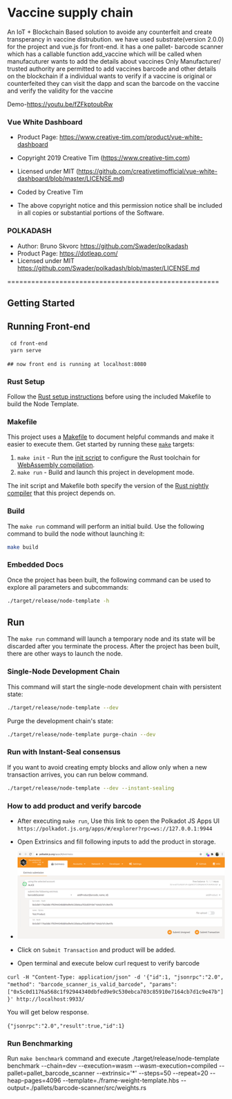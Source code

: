 # Vaccine supply chain

 An  IoT + Blockchain Based solution to avoide any counterfeit and create transperancy in vaccine distrubution.
we have used substrate(version 2.0.0) for the project and  vue.js for front-end.
it has a one pallet- barcode scanner 
which  has a callable  function add_vaccine which will be called  when manufacuturer wants to add the details about vaccines 
Only Manufacturer/ trusted authority are permitted to  add vaccines barcode and other details on the blockchain 
if a individual wants  to verify if  a vaccine is original or counterfeited they can visit the dapp  and  scan the barcode on the vaccine 
and verify the validity for the vaccine 



Demo-https://youtu.be/fZFkptoubRw











### Vue White Dashboard

* Product Page: https://www.creative-tim.com/product/vue-white-dashboard
* Copyright 2019 Creative Tim (https://www.creative-tim.com)
* Licensed under MIT (https://github.com/creativetimofficial/vue-white-dashboard/blob/master/LICENSE.md)

* Coded by Creative Tim

* The above copyright notice and this permission notice shall be included in all copies or substantial portions of the Software.

### POLKADASH

* Author: Bruno Skvorc https://github.com/Swader/polkadash
* Product Page: https://dotleap.com/
* Licensed under MIT https://github.com/Swader/polkadash/blob/master/LICENSE.md

=====================================================

## Getting Started
 ## Running Front-end 
    
     cd front-end 
     yarn serve 
      
    ## now front end is running at localhost:8080
 
 
 
### Rust Setup

Follow the [Rust setup instructions](./doc/rust-setup.md) before using the included Makefile to
build the Node Template.

### Makefile

This project uses a [Makefile](Makefile) to document helpful commands and make it easier to execute
them. Get started by running these [`make`](https://www.gnu.org/software/make/manual/make.html)
targets:

1. `make init` - Run the [init script](scripts/init.sh) to configure the Rust toolchain for
   [WebAssembly compilation](https://substrate.dev/docs/en/knowledgebase/getting-started/#webassembly-compilation).
1. `make run` - Build and launch this project in development mode.

The init script and Makefile both specify the version of the
[Rust nightly compiler](https://substrate.dev/docs/en/knowledgebase/getting-started/#rust-nightly-toolchain)
that this project depends on.

### Build

The `make run` command will perform an initial build. Use the following command to build the node
without launching it:

```sh
make build
```

### Embedded Docs

Once the project has been built, the following command can be used to explore all parameters and
subcommands:

```sh
./target/release/node-template -h
```

## Run

The `make run` command will launch a temporary node and its state will be discarded after you
terminate the process. After the project has been built, there are other ways to launch the node.

### Single-Node Development Chain

This command will start the single-node development chain with persistent state:

```bash
./target/release/node-template --dev
```

Purge the development chain's state:

```bash
./target/release/node-template purge-chain --dev
```
### Run with Instant-Seal consensus

If you want to avoid creating empty blocks and allow only when a new transaction arrives, you can run below command.

```bash
./target/release/node-template --dev --instant-sealing
```
### How to add product and verify barcode

* After executing `make run`, Use this link to open the Polkadot JS Apps UI `https://polkadot.js.org/apps/#/explorer?rpc=ws://127.0.0.1:9944`
  
* Open Extrinsics and fill following inputs to add the product in storage.
  
* ![img.png](img.png)
  
* Click on `Submit Transaction` and product will be added.
  
* Open terminal and execute below curl request to verify barcode

`curl -H "Content-Type: application/json" -d '{"id":1, "jsonrpc":"2.0", "method": "barcode_scanner_is_valid_barcode", "params": ["0x5c0d1176a568c1f92944340dbfed9e9c530ebca703c85910e7164cb7d1c9e47b"]}' http://localhost:9933/`

You will get below response.

`{"jsonrpc":"2.0","result":true,"id":1}`


### Run Benchmarking
Run `make benchmark` command and execute
./target/release/node-template benchmark --chain=dev --execution=wasm --wasm-execution=compiled --pallet=pallet_barcode_scanner --extrinsic='*' --steps=50 --repeat=20 --heap-pages=4096 --template=./frame-weight-template.hbs --output=./pallets/barcode-scanner/src/weights.rs
